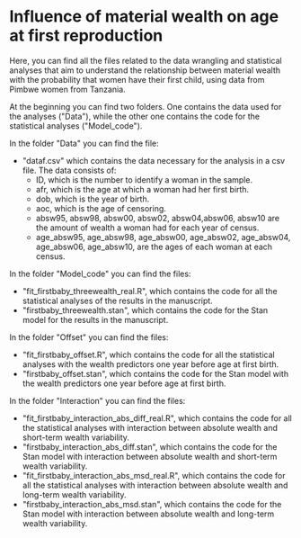 # Influence of material wealth on age at first reproduction

Here, you can find all the files related to the data wrangling and statistical analyses that aim to understand the relationship between material wealth with the probability that women have their first child, using data from Pimbwe women from Tanzania.

At the beginning you can find two folders. One contains the data used for the analyses ("Data"), while the other one contains the code for the statistical analyses ("Model_code").

In the folder "Data" you can find the file:
- "dataf.csv" which contains the data necessary for the analysis in a csv file. The data consists of:
    - ID, which is the number to identify a woman in the sample.
    - afr, which is the age at which a woman had her first birth.
    - dob, which is the year of birth.
    - aoc, which is the age of censoring.
    - absw95, absw98, absw00, absw02, absw04,absw06, absw10 are the amount of wealth a woman had for each year of census.
    - age_absw95, age_absw98, age_absw00, age_absw02, age_absw04, age_absw06, age_absw10, are the ages of each woman at each census.

In the folder "Model_code" you can find the files:
- "fit_firstbaby_threewealth_real.R", which contains the code for all the statistical analyses of the results in the manuscript.
- "firstbaby_threewealth.stan", which contains the code for the Stan model for the results in the manuscript.

In the folder "Offset" you can find the files:
- "fit_firstbaby_offset.R", which contains the code for all the statistical analyses with the wealth predictors one year before age at first birth.
- "firstbaby_offset.stan", which contains the code for the Stan model with the wealth predictors one year before age at first birth.

In the folder "Interaction" you can find the files:
- "fit_firstbaby_interaction_abs_diff_real.R", which contains the code for all the statistical analyses with interaction between absolute wealth and short-term wealth variability.
- "firstbaby_interaction_abs_diff.stan", which contains the code for the Stan model with interaction between absolute wealth and short-term wealth variability.
- "fit_firstbaby_interaction_abs_msd_real.R", which contains the code for all the statistical analyses with interaction between absolute wealth and long-term wealth variability.
- "firstbaby_interaction_abs_msd.stan", which contains the code for the Stan model with interaction between absolute wealth and long-term wealth variability.

